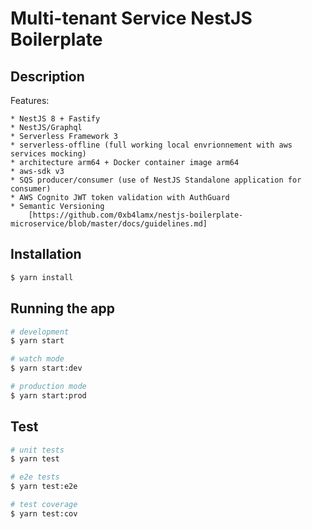 # Multi-tenant Service NestJS Boilerplate 

## Description

Features: 

    * NestJS 8 + Fastify
    * NestJS/Graphql
    * Serverless Framework 3
    * serverless-offline (full working local envrionnement with aws services mocking) 
    * architecture arm64 + Docker container image arm64
    * aws-sdk v3
    * SQS producer/consumer (use of NestJS Standalone application for consumer)
    * AWS Cognito JWT token validation with AuthGuard
    * Semantic Versioning
        [https://github.com/0xb4lamx/nestjs-boilerplate-microservice/blob/master/docs/guidelines.md]

## Installation

```bash
$ yarn install
```

## Running the app

```bash
# development
$ yarn start

# watch mode
$ yarn start:dev

# production mode
$ yarn start:prod
```

## Test

```bash
# unit tests
$ yarn test

# e2e tests
$ yarn test:e2e

# test coverage
$ yarn test:cov
```
